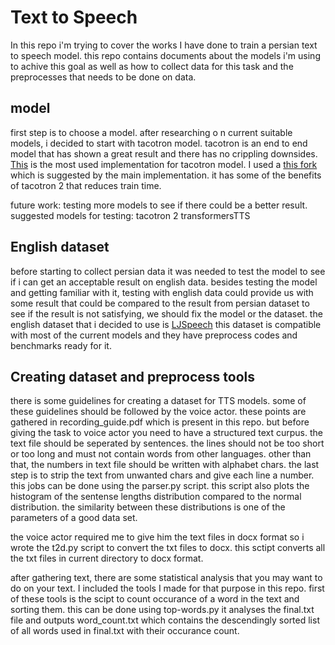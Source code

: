 # Text to Speech

In this repo i'm trying to cover the works I have done to train a persian text to speech model. this repo contains documents about the models i'm using to achive this goal as well as how to collect data for this task and the preprocesses that needs to be done on data.

## model
first step is to choose a model. after researching o n current suitable models, i decided to start with tacotron model. tacotron is an end to end model that has shown a great result and there has no crippling downsides. [This](https://github.com/keithito/tacotron) is the most used implementation for tacotron model. I used a [this fork](https://github.com/begeekmyfriend/tacotron) which is suggested by the main implementation. it has some of the benefits of tacotron 2 that reduces train time.

future work:
testing more models to see if there could be a better result.
suggested models for testing:
tacotron 2 
transformersTTS



## English dataset

before starting to collect persian data it was needed to test the model to see if i can get an acceptable result on english data. besides testing the model and getting familiar with it, testing with english data could provide us with some result that could be compared to the result from persian dataset to see if the result is not satisfying, we should fix the model or the dataset.
the english dataset that i decided to use is [LJSpeech](https://keithito.com/LJ-Speech-Dataset)
this dataset is compatible with most of the current models and they have preprocess codes and benchmarks ready for it.

## Creating dataset and preprocess tools
there is some guidelines for creating a dataset for TTS models. some of these guidelines should be followed by the voice actor. these points are gathered in recording_guide.pdf which is present in this repo.
but before giving the task to voice actor you need to have a structured text curpus. the text file should be seperated by sentences. the lines should not be too short or too long and must not contain words from other languages. other than that, the numbers in text file should be written with alphabet chars.
the last step is to strip the text from unwanted chars and give each line a number.
this jobs can be done using the parser.py script. 
this script also plots the histogram of the sentense lengths distribution compared to the normal distribution. the similarity between these distributions is one of the parameters of a good data set.

 the voice actor required me to give him the text files in docx format so i wrote the t2d.py script to convert the txt files to docx.
this sctipt converts all the txt files in current directory to docx format.

after gathering text, there are some statistical analysis that you may want to do on your text. I included the tools I made for that purpose in this repo.
first of these tools is the scipt to count occurance of a word in the text and sorting them. this can be done using top-words.py
it analyses the final.txt file and outputs word_count.txt which contains the descendingly sorted list of all words used in final.txt with their occurance count.

